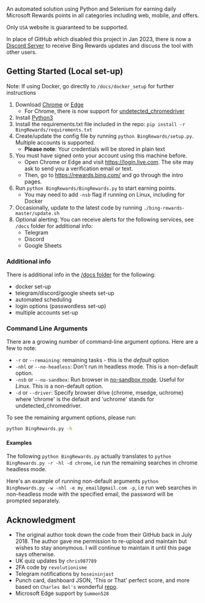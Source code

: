 An automated solution using Python and Selenium for earning daily Microsoft Rewards points in all categories including web, mobile, and offers.

Only `USA` website is guaranteed to be supported.

In place of GitHub which disabled this project in Jan 2023, there is now a [Discord Server](https://discord.gg/xgFUcxnquD) to receive Bing Rewards updates and discuss the tool with other users.

## Getting Started (Local set-up)
Note: If using Docker, go directly to `/docs/docker_setup` for further instructions

1. Download [Chrome](https://www.google.com/chrome/) or [Edge](https://www.microsoft.com/edge)
	- For Chrome, there is now support for [undetected_chromedriver](https://github.com/ultrafunkamsterdam/undetected-chromedriver)
2. Install [Python3](https://www.python.org/downloads/)
3. Install the requirements.txt file included in the repo: `pip install -r BingRewards/requirements.txt`
4. Create/update the config file by running `python BingRewards/setup.py`. Multiple accounts is supported.
	 -  **Please note**: Your credentials will be stored in plain text
5. You must have signed onto your account using this machine before. 
	- Open Chrome or Edge and visit https://login.live.com. The site may ask to send you a verification email or text.
	- Then, go to https://rewards.bing.com/ and go through the intro pages.
6. Run `python BingRewards/BingRewards.py` to start earning points. 
	- You may need to add `-nsb` flag if running on Linux, including for Docker 
8. Occasionally, update to the latest code by running `./bing-rewards-master/update.sh`
9. Optional alerting: You can receive alerts for the following services, see `/docs` folder for additional info:
	- Telegram
	- Discord
	- Google Sheets

### Additional info
There is additional info in the [/docs folder](https://bitbucket.org/bing-rewards/bing-rewards/src/master/docs/) for the following:

- docker set-up
- telegram/discord/google sheets set-up
- automated scheduling
- login options (passwordless set-up)
- multiple accounts set-up

### Command Line Arguments
There are a growing number of command-line argument options. Here are a few to note:
- `-r` or `--remaining`: remaining tasks - this is the *default* option
- `-nhl` or `--no-headless`: Don't run in headless mode. This is a non-default option.
- `-nsb` or `--no-sandbox`: Run browser in [no-sandbox mode](https://unix.stackexchange.com/a/68951). Useful for *Linux*. This is a non-default option.
- `-d` or `--driver`: Specify browser drive {chrome, msedge, uchrome} where 'chrome' is the default and 'uchrome' stands for undetected_chromedriver.

To see the remaining argument options, please run:
```sh
python BingRewards.py -h
```

#### Examples
The following `python BingRewards.py` 
actually translates to `python BingRewards.py -r -hl -d chrome`, i.e run the remaining searches in chrome headless mode.

Here's an example of running non-default arguments
`python BingRewards.py -w -nhl -e my_email@gmail.com -p`, i.e run web searches in non-headless mode with the specified email, the password will be prompted separately.

## Acknowledgment
- The original author took down the code from their GitHub back in July 2018. The author gave me permission to re-upload and maintain but wishes to stay anonymous. I will continue to maintain it until this page says otherwise.
- UK quiz updates by `chris987789`
- 2FA code by `revolutionisme`
- Telegram notifications by `hoseininjast`
- Punch card, dashboard JSON, 'This or That' perfect score, and more based on `Charles Bel's` wonderful [repo](https://github.com/charlesbel/Microsoft-Rewards-Farmer).
- Microsoft Edge support by `Summon528`
